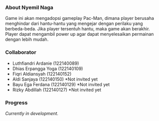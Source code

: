 ### About Nyemil Naga
Game ini akan mengadopsi gameplay Pac-Man, dimana player berusaha menghindar dari hantu-hantu yang mengejar dengan perilaku yang berbeda-beda.
Jika player tersentuh hantu, maka game akan berakhir.
Player dapat mengambil power up agar dapat menyelesaikan permainan dengan lebih mudah.
### Collaborator
- Luthfiandri Ardanie (122140089)
- Dhias Erpangga Yoga (122140109)
- Fiqri Aldiansyah (122140152)
- Aldi Sanjaya (122140150) *Not invited yet
- Bayu Ega Ferdana (122140129) *Not invited yet
- Rizky Abdillah (122140127) *Not invited yet
### Progress
_Currently in development._
